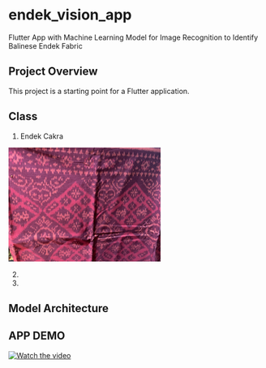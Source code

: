 # endek_vision_app

Flutter App with Machine Learning Model for Image Recognition to Identify Balinese Endek Fabric

## Project Overview

This project is a starting point for a Flutter application.

## Class

1. Endek Cakra
<img src="assets/images/endek_cakra.jpeg" alt="Description" width="300"/>

2. 
3. 
## Model Architecture
## APP DEMO

<a href="https://youtu.be/jmW2Vx81aC0">
    <img src="https://img.youtube.com/vi/jmW2Vx81aC0/maxresdefault.jpg" alt="Watch the video" width="400"/>
</a>

